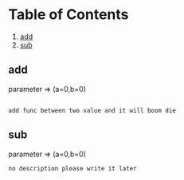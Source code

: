 
# Table of Contents
1. [add](#add)
2. [sub](#sub)


  ## add
  parameter => (a=0,b=0)
  ```
  
  add func between two value and it will boom die
  ```
  

  ## sub
  parameter => (a=0,b=0)
  ```
  no description please write it later
  ```
  